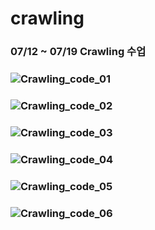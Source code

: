 # crawling
### 07/12 ~ 07/19 Crawling 수업 
### ![Crawling_code_01](https://github.com/Jang-jw/crawling/assets/134268098/fcdd8d62-7384-48dd-b948-a3c23902036e)
### ![Crawling_code_02](https://github.com/Jang-jw/crawling/assets/134268098/6b53398c-0b0e-4393-8b0f-dfb9d8ebe16c)
### ![Crawling_code_03](https://github.com/Jang-jw/crawling/assets/134268098/3c3ecf8d-838c-4be1-9e61-89d74c955462)
### ![Crawling_code_04](https://github.com/Jang-jw/crawling/assets/134268098/51bcf09f-af2b-434c-912e-4b0e0c807031)
### ![Crawling_code_05](https://github.com/Jang-jw/crawling/assets/134268098/4af50573-df02-4477-8f27-5c34691d0bfc)
### ![Crawling_code_06](https://github.com/Jang-jw/crawling/assets/134268098/5b5783de-960a-4792-aa2f-d2068b57d23f)
